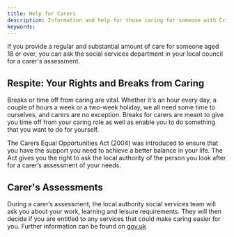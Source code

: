 ```yaml
---
title: Help for Carers
description: Information and help for those caring for someone with Cri du Chat Syndrome
keywords:
---
```


If you provide a regular and substantial amount of care for someone aged 18 or over, you can ask the social services department in your local council for a carer's assessment.

## Respite: Your Rights and Breaks from Caring

Breaks or time off from caring are vital. Whether it's an hour every day, a couple of hours a week or a two-week holiday, we all need some time to ourselves, and carers are no exception. Breaks for carers are meant to give you time off from your caring role as well as enable you to do something that you want to do for yourself. 

The Carers Equal Opportunities Act (2004) was introduced to ensure that you have the support you need to achieve a better balance in your life. The Act gives you the right to ask the local authority of the person you look after for a carer’s assessment of your needs. 

## Carer's Assessments

During a carer’s assessment, the local authority social services team will ask you about your work, learning and leisure requirements. They will then decide if you are entitled to any services that could make caring easier for you. Further information can be found on [gov.uk](https://www.gov.uk/browse/disabilities/carers)

